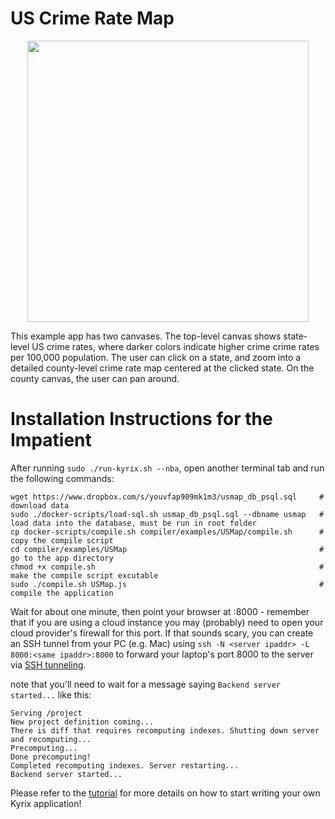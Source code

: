 # US Crime Rate Map
<p align="center">
<a href="https://github.com/tracyhenry/Kyrix/tree/master/compiler/examples/USMap">
<img src="https://media.giphy.com/media/ifY54Kuou1tXooFQTW/giphy.gif" width = "450"/>
</a>
</p>

This example app has two canvases. The top-level canvas shows state-level US crime rates, where darker colors indicate higher crime crime rates per 100,000 population. The user can click on a state, and zoom into a detailed county-level crime rate map centered at the clicked state. On the county canvas, the user can pan around. 

# Installation Instructions for the Impatient
After running `sudo ./run-kyrix.sh --nba`, open another terminal tab and run the following commands:
```
wget https://www.dropbox.com/s/youvfap909mk1m3/usmap_db_psql.sql     # download data
sudo ./docker-scripts/load-sql.sh usmap_db_psql.sql --dbname usmap   # load data into the database, must be run in root folder
cp docker-scripts/compile.sh compiler/examples/USMap/compile.sh      # copy the compile script
cd compiler/examples/USMap                                           # go to the app directory
chmod +x compile.sh                                                  # make the compile script excutable
sudo ./compile.sh USMap.js                                           # compile the application
```
Wait for about one minute, then point your browser at <ip address>:8000 - remember that if you are using a cloud instance you may (probably) need to open your cloud provider's firewall for this port. If that sounds scary, you can create an SSH tunnel from your PC (e.g. Mac) using `ssh -N <server ipaddr> -L 8000:<same ipaddr>:8000` to forward your laptop's port 8000 to the server via [SSH tunneling](https://www.tecmint.com/create-ssh-tunneling-port-forwarding-in-linux/). 

note that you'll need to wait for a message saying `Backend server started...` like this:
```
Serving /project
New project definition coming...
There is diff that requires recomputing indexes. Shutting down server and recomputing...
Precomputing...
Done precomputing!
Completed recomputing indexes. Server restarting...
Backend server started...
```

Please refer to the [tutorial](https://github.com/tracyhenry/Kyrix/wiki/Tutorial) for more details on how to start writing your own Kyrix application!
